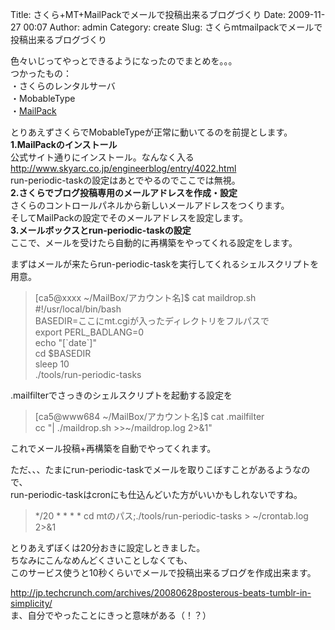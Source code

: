 Title: さくら+MT+MailPackでメールで投稿出来るブログづくり
Date: 2009-11-27 00:07
Author: admin
Category: create
Slug: さくらmtmailpackでメールで投稿出来るブログづくり

色々いじってやっとできるようになったのでまとめを。。。  
つかったもの：  
・さくらのレンタルサーバ  
・MobableType  
・[MailPack](http://www.skyarc.co.jp/engineerblog/entry/4022.html)

<!--more-->  
とりあえずさくらでMobableTypeが正常に動いてるのを前提とします。  
**1.MailPackのインストール**  
公式サイト通りにインストール。なんなく入る  
<http://www.skyarc.co.jp/engineerblog/entry/4022.html>  
run-periodic-taskの設定はあとでやるのでここでは無視。  
**2.さくらでブログ投稿専用のメールアドレスを作成・設定**  
さくらのコントロールパネルから新しいメールアドレスをつくります。  
そしてMailPackの設定でそのメールアドレスを設定します。  
**3.メールボックスとrun-periodic-taskの設定**  
ここで、メールを受けたら自動的に再構築をやってくれる設定をします。  

まずはメールが来たらrun-periodic-taskを実行してくれるシェルスクリプトを用意。

> [ca5@xxxx \~/MailBox/アカウント名]\$ cat maildrop.sh  
>  \#!/usr/local/bin/bash  
>  BASEDIR=ここにmt.cgiが入ったディレクトリをフルパスで  
>  export PERL\_BADLANG=0  
>  echo "[\`date\`]"  
>  cd \$BASEDIR  
>  sleep 10  
>  ./tools/run-periodic-tasks

.mailfilterでさっきのシェルスクリプトを起動する設定を

> [ca5@www684 \~/MailBox/アカウント名]\$ cat .mailfilter  
>  cc "| ./maildrop.sh \>\>\~/maildrop.log 2\>&1"

これでメール投稿+再構築を自動でやってくれます。  

ただ、、、たまにrun-periodic-taskでメールを取りこぼすことがあるようなので、  
run-periodic-taskはcronにも仕込んどいた方がいいかもしれないですね。

> \*/20 \* \* \* \* cd mtのパス;./tools/run-periodic-tasks \>
> \~/crontab.log 2\>&1

とりあえずぼくは20分おきに設定しときました。  
ちなみにこんなめんどくさいことしなくても、  
このサービス使うと10秒くらいでメールで投稿出来るブログを作成出来ます。  

<http://jp.techcrunch.com/archives/20080628posterous-beats-tumblr-in-simplicity/>  
ま、自分でやったことにきっと意味がある（！？）

